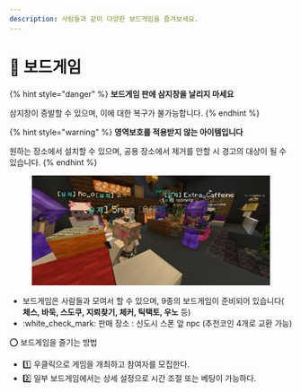 ```yaml
---
description: 사람들과 같이 다양한 보드게임을 즐겨보세요.
---
```


# 🎲 보드게임

{% hint style="danger" %}
**보드게임 판에 삼지창을 날리지 마세요**

삼지창이 증발할 수 있으며, 이에 대한 복구가 불가능합니다.
{% endhint %}

{% hint style="warning" %}
**영역보호를 적용받지 않는 아이템입니다**

원하는 장소에서 설치할 수 있으며, 공용 장소에서 제거를 안할 시 경고의 대상이 될 수 있습니다.
{% endhint %}

<figure><img src="../../.gitbook/assets/2022-09-20_23.20.49.png" alt=""><figcaption></figcaption></figure>

* 보드게임은 사람들과 모여서 할 수 있으며, 9종의 보드게임이 준비되어 있습니다( **체스, 바둑, 스도쿠, 지뢰찾기, 체커, 틱택토, 우노**  등)
* :white\_check\_mark: 판매 장소 : 신도시 스폰 앞 npc (추천코인 4개로 교환 가능)



⭕️ 보드게임을 즐기는 방법

* &#x20;:one: 우클릭으로 게임을 개최하고 참여자를 모집한다.
* &#x20;:two: 일부 보드게임에서는 상세 설정으로 시간 조절 또는 베팅이 가능하다.&#x20;
